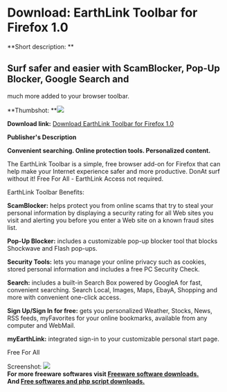 # Download: EarthLink Toolbar for Firefox 1.0

**Short description: **

## Surf safer and easier with ScamBlocker, Pop-Up Blocker, Google Search and
much more added to your browser toolbar.

  
**Thumbshot: **![](http://www.freewarefiles.com/screenshot/elinktoolbarff_md.jpg)   
  
**Download link:** [Download EarthLink Toolbar for Firefox 1.0](http://freesoftwares.boysofts.com/EarthLink-Toolbar-For-Firefox_program_22848.html)  
  

**Publisher's Description**  
  

**Convenient searching. Online protection tools. Personalized content.**

The EarthLink Toolbar is a simple, free browser add-on for Firefox that can
help make your Internet experience safer and more productive. DonAt surf
without it! Free For All - EarthLink Access not required.

EarthLink Toolbar Benefits:

**ScamBlocker:** helps protect you from online scams that try to steal your personal information by displaying a security rating for all Web sites you visit and alerting you before you enter a Web site on a known fraud sites list. 

**Pop-Up Blocker:** includes a customizable pop-up blocker tool that blocks Shockwave and Flash pop-ups. 

**Security Tools:** lets you manage your online privacy such as cookies, stored personal information and includes a free PC Security Check. 

**Search:** includes a built-in Search Box powered by GoogleA for fast, convenient searching. Search Local, Images, Maps, EbayA, Shopping and more with convenient one-click access. 

**Sign Up/Sign In for free:** gets you personalized Weather, Stocks, News, RSS feeds, myFavorites for your online bookmarks, available from any computer and WebMail. 

**myEarthLink:** integrated sign-in to your customizable personal start page. 

Free For All

  
  
Screenshot: ![](http://www.freewarefiles.com/screenshot/elinktoolbarff.jpg)  
**For more freeware softwares visit [Freeware software downloads.](http://freesoftwares.boysofts.com/)**   
**And [Free softwares and php script downloads.](http://www.boysofts.com/)**

